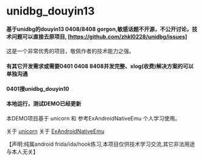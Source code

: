 # unidbg_douyin13

#### 基于unidbg的douyin13 0408/8408 gorgon,敏感话题不开源，不公开讨论，技术问题可以直接去原项目, [https://github.com/zhkl0228/unidbg/issues] 
这是一个非常优秀的项目，敬佩作者的技术能力之强。


#### 有其它开发需求或需要0401 0408 8408并发完整、xlog(收费)解决方案的可以单独沟通


#### 0401搜unidbg_douyin10

#### 本地运行，测试DEMO已经更新


本DEMO项目基于 unicorn 和 参考ExAndroidNativeEmu 个人学习使用。

关于 [unicorn](https://github.com/zhkl0228/unicorn) 
关于 [ExAndroidNativeEmu](https://github.com/maiyao1988/ExAndroidNativeEmu)

【声明:纯属android frida/ida/hook练习,本项目仅供技术学习交流,其它非法用途与本人无关】
